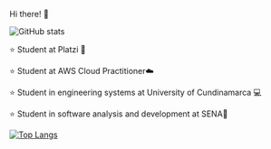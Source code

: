 Hi there! 🤙

![GitHub stats](https://github-readme-stats.vercel.app/api?username=jlianacastillo&hide=contribs,prs)


⭐ Student at Platzi 💚 

⭐ Student at AWS Cloud Practitioner☁️

⭐ Student in engineering systems at University of Cundinamarca 💻 

⭐ Student in software analysis and development at SENA🐛

[![Top Langs](https://github-readme-stats.vercel.app/api/top-langs/?username=jlianacastillo&layout=compact)](https://github.com/jlianacastillo/github-readme-stats)
